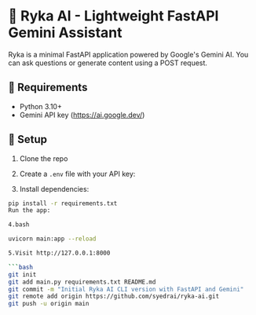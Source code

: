 # 🤖 Ryka AI - Lightweight FastAPI Gemini Assistant

Ryka is a minimal FastAPI application powered by Google's Gemini AI. You can ask questions or generate content using a POST request.

## 🔧 Requirements

- Python 3.10+
- Gemini API key (https://ai.google.dev/)

## 🚀 Setup

1. Clone the repo
2. Create a `.env` file with your API key:

3. Install dependencies:

```bash
pip install -r requirements.txt
Run the app:

4.bash

uvicorn main:app --reload

5.Visit http://127.0.0.1:8000

```bash
git init
git add main.py requirements.txt README.md
git commit -m "Initial Ryka AI CLI version with FastAPI and Gemini"
git remote add origin https://github.com/syedrai/ryka-ai.git
git push -u origin main
